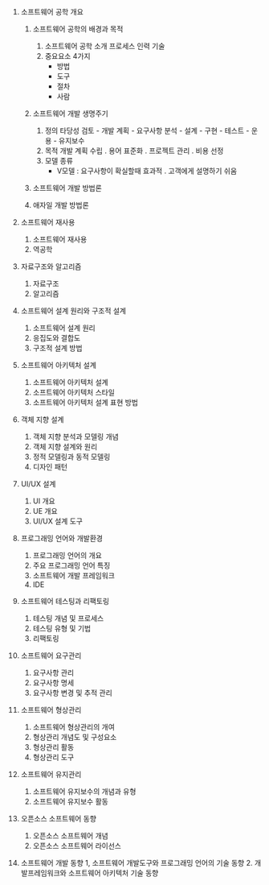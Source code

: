 1. 소프트웨어 공학 개요
	1. 소프트웨어 공학의 배경과 목적
        1. 소프트웨어 공학 소개
            프로세스
            인력
            기술
        2. 중요요소 4가지
            - 방법 
            - 도구
            - 절차
            - 사람
	2. 소프트웨어 개발 생명주기
        1. 정의
            타당성 검토 - 개발 계획 - 요구사항 분석 - 설계 - 구현 - 테스트 - 운용 - 유지보수
        2. 목적
            개발 계획 수립 . 용어 표준화 . 프로젝트 관리 . 비용 선정
        3. 모델 종류
            - V모델 : 요구사항이 확실할때 효과적 . 고객에게 설명하기 쉬움
                

	3. 소프트웨어 개발 방법론
	4. 애자일 개발 방법론

2. 소프트웨어 재사용
	1. 소프트웨어 재사용
	2. 역공학

3. 자료구조와 알고리즘
	1. 자료구조
	2. 알고리즘

4. 소프트웨어 설계 원리와 구조적 설계
	1. 소프트웨어 설계 원리
	2. 응집도와 결합도
	3. 구조적 설계 방법

5. 소프트웨어 아키텍처 설계
	1. 소프트웨어 아키텍처 설계
	2. 소프트웨어 아키텍처 스타일
	3. 소프트웨어 아키텍처 설계 표현 방법

6. 객체 지향 설계
	1. 객체 지향 분석과 모델링 개념
	2. 객체 지향 설계와 원리
	3. 정적 모델링과 동적 모델링
	4. 디자인 패턴

7. UI/UX 설계
	1. UI 개요
	2. UE 개요
	3. UI/UX 설계 도구

8. 프로그래밍 언어와 개발환경
	1. 프로그래밍 언어의 개요
	2. 주요 프로그래밍 언어 특징
	3. 소프트웨어 개발 프레임워크
	4. IDE

9. 소프트웨어 테스팅과 리팩토링
	1. 테스팅 개념 및 프로세스
	2. 테스팅 유형 및 기법
	3. 리팩토링

10. 소프트웨어 요구관리
	1. 요구사항 관리
	2. 요구사항 명세
	3. 요구사항 변경 및 추적 관리

11. 소프트웨어 형상관리
	1. 소프트웨어 형상관리의 개여
	2. 형상관리 개념도 및 구성요소
	3. 형상관리 활동
	4. 형상관리 도구

12. 소프트웨어 유지관리
	1. 소프트웨어 유지보수의 개념과 유형
	2. 소프트웨어 유지보수 활동

13. 오픈소스 소프트웨어 동향
	1. 오픈소스 소프트웨어 개념
	2. 오픈소스 소프트웨어 라이선스

14. 소프트웨어 개발 동향
	1, 소프트웨어 개발도구와 프로그래밍 언어의 기술 동향
	2. 개발프레임워크와 소프트웨어 아키텍처 기술 동향

